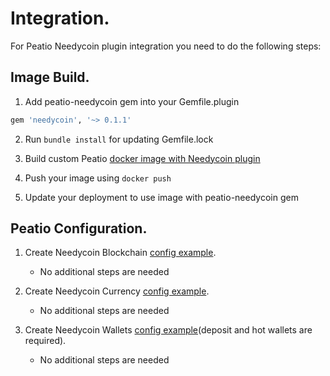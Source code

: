 # Integration.

For Peatio Needycoin plugin integration you need to do the following steps:

## Image Build.

1. Add peatio-needycoin gem into your Gemfile.plugin
```ruby
gem 'needycoin', '~> 0.1.1'
```

2. Run `bundle install` for updating Gemfile.lock

3. Build custom Peatio [docker image with Needycoin plugin](https://github.com/rubykube/peatio/blob/master/docs/plugins.md#build)

4. Push your image using `docker push`

5. Update your deployment to use image with peatio-needycoin gem

## Peatio Configuration.

1. Create Needycoin Blockchain [config example](../config/blockchains.yml).
    * No additional steps are needed

2. Create Needycoin Currency [config example](../config/currencies.yml).
    * No additional steps are needed

3. Create Needycoin Wallets [config example](../config/wallets.yml)(deposit and hot wallets are required).
    * No additional steps are needed
